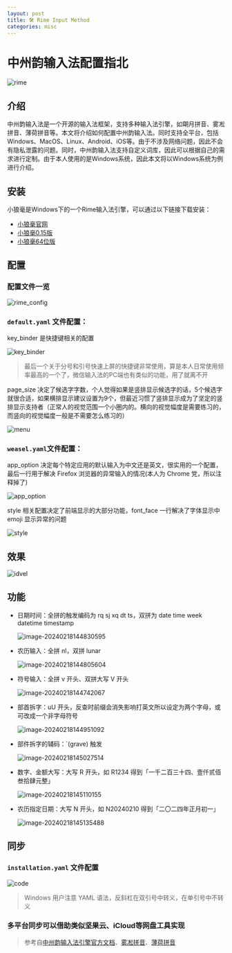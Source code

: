 ```yaml
---
layout: post
title: 🛠 Rime Input Method
categories: misc
---
```


# 中州韵输入法配置指北
![rime](https://gitlab.com/Sh3ldon/MyPic/-/raw/main/pictures/2024/02/18_14_10_30_image.png)

## 介绍
中州韵输入法是一个开源的输入法框架，支持多种输入法引擎，如朙月拼音、雾凇拼音、薄荷拼音等。本文将介绍如何配置中州韵输入法。同时支持全平台，包括Windows、MacOS、Linux、Android、iOS等。由于不涉及网络问题，因此不会有隐私泄露的问题。同时，中州韵输入法支持自定义词库，因此可以根据自己的需求进行定制。由于本人使用的是Windows系统，因此本文将以Windows系统为例进行介绍。

## 安装
小狼毫是Windows下的一个Rime输入法引擎，可以通过以下链接下载安装：
- [小狼毫官网](https://github.com/rime/weasel)
- [小狼毫0.15版](https://github.com/fxliang/weasel)
- [小狼毫64位版](https://github.com/Techince/weasel)

## 配置

### 配置文件一览

![rime_config](https://gitlab.com/Sh3ldon/MyPic/-/raw/main/pictures/2024/02/18_14_31_18_rime_config.png)

### `default.yaml` 文件配置：

key_binder 是快捷键相关的配置

![key_binder](https://gitlab.com/Sh3ldon/MyPic/-/raw/main/pictures/2024/02/18_15_11_28_key_binder.png)

> 最后一个关于分号和引号快速上屏的快捷键非常使用，算是本人日常使用频率最高的一个了，微信输入法的PC端也有类似的功能，用了就离不开

page_size 决定了候选字字数，个人觉得如果是竖排显示候选字的话，5个候选字就很合适，如果横排显示建议设置为9个，但最近习惯了竖排显示成为了坚定的竖排显示支持者（正常人的视觉范围一个小圈内的。横向的视觉幅度是需要练习的，而竖向的视觉幅度一般是不需要怎么练习的）

![menu](https://gitlab.com/Sh3ldon/MyPic/-/raw/main/pictures/2024/02/18_15_22_37_menu.png)

### `weasel.yaml`文件配置：

app_option 决定每个特定应用的默认输入为中文还是英文，很实用的一个配置，最后一行用于解决 Firefox 浏览器的异常输入的情况(本人为 Chrome 党，所以注释掉了)

![app_option](https://gitlab.com/Sh3ldon/MyPic/-/raw/main/pictures/2024/02/18_15_16_9_app_option.png)

style 相关配置决定了前端显示的大部分功能，font_face 一行解决了字体显示中 emoji 显示异常的问题

![style](https://gitlab.com/Sh3ldon/MyPic/-/raw/main/pictures/2024/02/18_15_18_30_style.png)

## 效果

![idvel](https://dvel.me/img/2023-08-07.webp)

## 功能
- 日期时间：全拼的触发编码为 rq sj xq dt ts，双拼为 date time week datetime timestamp

  ![image-20240218144830595](https://gitlab.com/Sh3ldon/MyPic/-/raw/main/pictures/2024/02/18_14_48_30_image-20240218144830595.png)

- 农历输入：全拼 nl，双拼 lunar

  ![image-20240218144805604](https://gitlab.com/Sh3ldon/MyPic/-/raw/main/pictures/2024/02/18_14_48_5_image-20240218144805604.png)

- 符号输入：全拼 v 开头、双拼大写 V 开头

  ![image-20240218144742067](https://gitlab.com/Sh3ldon/MyPic/-/raw/main/pictures/2024/02/18_14_47_42_image-20240218144742067.png)

- 部首拆字：uU 开头，反查时前缀会消失影响打英文所以设定为两个字母，或可改成一个非字母符号

  ![image-20240218144951092](https://gitlab.com/Sh3ldon/MyPic/-/raw/main/pictures/2024/02/18_14_49_51_image-20240218144951092.png)

- 部件拆字的辅码：`(grave) 触发

  ![image-20240218145027514](https://gitlab.com/Sh3ldon/MyPic/-/raw/main/pictures/2024/02/18_14_50_27_image-20240218145027514.png)

- 数字、金额大写：大写 R 开头，如 R1234 得到「一千二百三十四、壹仟贰佰叁拾肆元整」

  ![image-20240218145110155](https://gitlab.com/Sh3ldon/MyPic/-/raw/main/pictures/2024/02/18_14_51_10_image-20240218145110155.png)

- 农历指定日期：大写 N 开头，如 N20240210 得到「二〇二四年正月初一」

  ![image-20240218145135488](https://gitlab.com/Sh3ldon/MyPic/-/raw/main/pictures/2024/02/18_14_51_35_image-20240218145135488.png)

## 同步

###   `installation.yaml` 文件配置

  ![code](https://gitlab.com/Sh3ldon/MyPic/-/raw/main/pictures/2024/02/18_14_59_10_code.png)

  > Windows 用户注意 YAML 语法，反斜杠在双引号中转义，在单引号中不转义

### 多平台同步可以借助类似坚果云、iCloud等网盘工具实现


> 参考自[中州韵输入法引擎官方文档](https://rime.im/docs/)、[雾凇拼音](https://dvel.me/posts/rime-ice/)、[薄荷拼音](https://www.mintimate.cc/)

